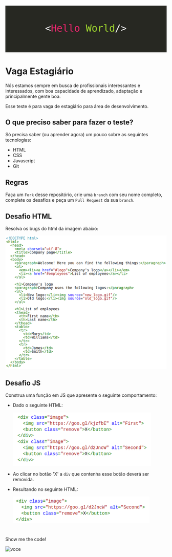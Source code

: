 ![Hello World](/challenge/hello.jpeg)

# Vaga Estagiário
Nós estamos sempre em busca de profissionais interessantes e interessados, com boa capacidade de aprendizado, adaptação e principalmente gente boa.

Esse teste é para vaga de estagiário para área de desenvolvimento.

## O que preciso saber para fazer o teste?

Só precisa saber (ou aprender agora) um pouco sobre as seguintes tecnologias:

- HTML
- CSS
- Javascript
- Git

## Regras
Faça um `Fork` desse repositório, crie uma `branch` com seu nome completo, complete os desafios e peça um `Pull Request` da sua `branch`.

## Desafio HTML
Resolva os bugs do html da imagem abaixo:

![html](/challenge/desafio_html.png)


## Desafio JS
Construa uma função em JS que apresente o seguinte comportamento:
- Dado o seguinte HTML:

	![js 1](/challenge/desafio_js1.png)
- Ao clicar no botão 'X' a `div` que contenha esse botão deverá ser removida.
- Resultando no seguinte HTML:

    ![js 2](/challenge/desafio_js2.png)


# 
Show me the code!

![voce](/challenge/vc.gif)
